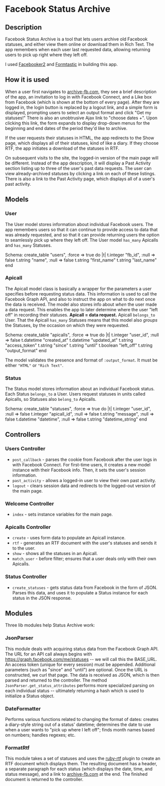 Facebook Status Archive
=======================

Description
-----------

Facebook Status Archive is a tool that lets users archive old Facebook statuses, and either view them online or download them in Rich Text.  The app remembers when each user last requested data, allowing returning users to pick up right where they left off.

I used [Facebooker2](https://github.com/mmangino/facebooker2/) and [Formtastic](https://github.com/justinfrench/formtastic/) in building this app.

How it is used
--------------

When a user first navigates to [archive-fb.com](http://archive-fb.com/), they see a brief description of the app, an invitation to log in with Facebook Connect, and a Like box from Facebook (which is shown at the bottom of every page).  After they are logged in, the login button is replaced by a logout link, and a simple form is displayed, prompting users to select an output format and click "Get my statuses!"  There is also an unobtrusive Ajax link to "choose dates +".  Upon clicking this link, the form expands to display drop-down menus for the beginning and end dates of the period they'd like to archive.

If the user requests their statuses in HTML, the app redirects to the Show page, which displays all of their statuses, kind of like a diary.  If they choose RTF, the app initiates a download of the statuses in RTF.

On subsequent visits to the site, the logged-in version of the main page will be different.  Instead of the app description, it will display a Past Activity section listing up to three of the user's past data requests.  The user can view already-archived statuses by clicking a link on each of these listings.  There is also a link to the Past Activity page, which displays all of a user's past activity. 

Models
-------------

### User
The User model stores information about individual Facebook users.  The app remembers users so that it can continue to provide access to data that was already requested, and so that it can provide returning users the option to seamlessly pick up where they left off.  The User model `has_many` Apicalls and `has_many` Statuses.
	
 Schema:
    create_table "users", :force => true do |t|
      t.integer "fb_id",      :null => false
      t.string  "name",       :null => false
      t.string  "first_name"
      t.string  "last_name"
    end

### Apicall
The Apicall model class is basically a wrapper for the parameters a user specifies before requesting status data.  This information is used to call the Facebook Graph API, and also to instruct the app on what to do next once the data is received. The model also stores info about _when_ the user made a data request.  This enables the app to later determine where the user "left off" in recording their statuses.  **Apicall = data request.**  Apicall `belongs_to` User.  That the Apicall `has_many` Statuses means that this model also _groups_ the Statuses, by the occasion on which they were requested.    

 Schema:
    create_table "apicalls", :force => true do |t|
      t.integer  "user_id",       :null => false
      t.datetime "created_at"
      t.datetime "updated_at"
      t.string   "access_token"
      t.string   "since"
      t.string   "until"
      t.boolean  "left_off"
      t.string   "output_format"
    end

The model validates the presence and format of `:output_format`.  It must be either `"HTML"` or `"Rich Text"`.

### Status
The Status model stores information about an individual Facebook status.  Each Status `belongs_to` a User.  Users request statuses in units called Apicalls, so Statuses also `belong_to` Apicalls.

 Schema:
    create_table "statuses", :force => true do |t|
      t.integer  "user_id",         :null => false
      t.integer  "apicall_id",      :null => false
      t.string   "message",         :null => false
      t.datetime "datetime",        :null => false
      t.string   "datetime_string"
    end

Controllers
------------

### Users Controller
* `post_callback` - parses the cookie from Facebook after the user logs in with Facebook Connect.  For first-time users, it creates a new model instance with their Facebook info.  Then, it sets the user's session information.
* `past_activity` - allows a logged-in user to view their own past activity.
* `logout` - clears session data and redirects to the logged-out version of the main page.</ul>
### Welcome Controller
* `index` - sets instance variables for the main page.</ul>
### Apicalls Controller
* `create` - uses form data to populate an Apicall instance.
* `rtf` - generates an RTF document with the user's statuses and sends it to the user.
* `show` - shows all the statuses in an Apicall.
* `match_user` - before filter; ensures that a user deals only with their own Apicalls.</ul>
### Status Controller
* `create_statuses` - gets status data from Facebook in the form of JSON.  Parses this data, and uses it to populate a Status instance for each status in the JSON response.


Modules
--------

Three lib modules help Status Archive work:
### JsonParser
This module deals with acquiring status data from the Facebook Graph API.  The URL for an API call always begins with https://graph.facebook.com/me/statuses -- we will call this the BASE_URL.  An access token (unique for every session) must be appended. Additional parameters (such as "since" and "until") are optional.  Once the URL is constructed, we curl that page.  The data is received as JSON, which is then parsed and returned to the controller.  The method `JsonParser.get_status_attributes` performs more specialized parsing on each individual status -- ultimately returning a hash which is used to initialize a Status object.
### DateFormatter
Performs various functions related to changing the format of dates: creates a diary-style string out of a status' datetime; determines the date to use when a user wants to "pick up where I left off"; finds month names based on numbers; handles regexes; etc.
### FormatRtf
This module takes a set of statuses and uses the [ruby-rtf](http://ruby-rtf.rubyforge.org/) plugin to create an RTF document which displays them.  The resulting document has a header, a separate paragraph for each status (which displays the date, time, and status message), and a link to [archive-fb.com](http://archive-fb.com/) at the end.  The finished document is returned to the controller.
